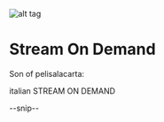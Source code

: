 ![alt tag](https://raw.githubusercontent.com/Zanzibar82/plugin.video.streamondemand/master/icon.png)
# Stream On Demand

Son of pelisalacarta:

italian STREAM ON DEMAND

--snip--



